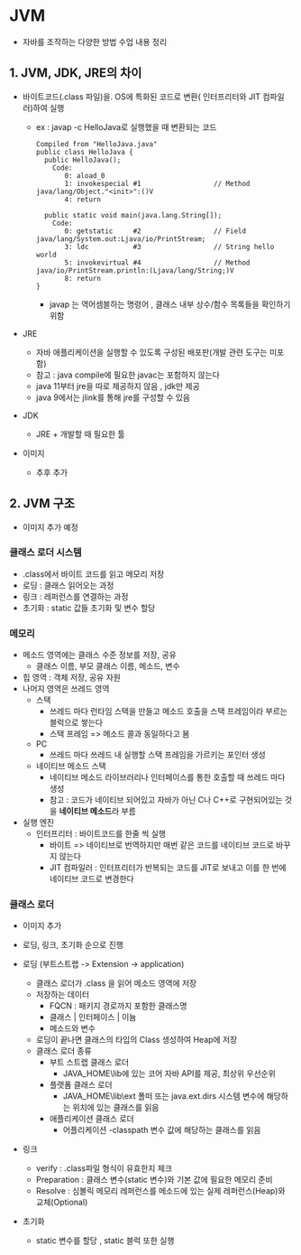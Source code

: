 # JVM 

- 자바를 조작하는 다양한 방법 수업 내용 정리



## 1. JVM, JDK, JRE의 차이

- 바이트코드(.class 파일)을. OS에 특화된 코드로 변환( 인터프리터와 JIT 컴파일러)하여 실행

  - ex : javap -c HelloJava로 실행했을 때 변환되는 코드

    ```
    Compiled from "HelloJava.java"
    public class HelloJava {
      public HelloJava();
        Code:
           0: aload_0
           1: invokespecial #1                  // Method java/lang/Object."<init>":()V
           4: return
    
      public static void main(java.lang.String[]);
        Code:
           0: getstatic     #2                  // Field java/lang/System.out:Ljava/io/PrintStream;
           3: ldc           #3                  // String hello world
           5: invokevirtual #4                  // Method java/io/PrintStream.println:(Ljava/lang/String;)V
           8: return
    }
    ```

    - javap 는 역어셈블하는 명령어 , 클래스 내부 상수/함수 목록들을 확인하기 위함

- JRE

  - 자바 애플리케이션을 실행할 수 있도록 구성된 배포판(개발 관련 도구는 미포함)
  - 참고 : java compile에 필요한 javac는 포함하지 않는다
  - java 11부터 jre을 따로 제공하지 않음 , jdk만 제공 
  - java 9에서는 jlink를 통해 jre를 구성할 수 있음

- JDK

  - JRE + 개발할 때 필요한 툴
    

- 이미지 
  
  - 추후 추가



## 2. JVM 구조



- 이미지 추가 예정



### 클래스 로더 시스템

- .class에서 바이트 코드를 읽고 메모리 저장
- 로딩 : 클래스 읽어오는 과정
- 링크 : 레퍼런스를 연결하는 과정
- 초기화 : static 값들 초기화 및 변수 할당



### 메모리

- 메소드 영역에는 클래스 수준 정보를 저장, 공유
  - 클래스 이름, 부모 클래스 이름, 메소드, 변수
- 힙 영역 : 객체 저장, 공유 자원
- 나머지 영역은 쓰레드 영역
  - 스택 
    - 쓰레드 마다 런타임 스택을 만들고 메소드 호출을 스택 프레임이라 부르는 블럭으로 쌓는다
    - 스택 프레임 => 메소드 콜과 동일하다고 봄
  - PC
    - 쓰레드 마다 쓰레드 내 실행할 스택 프레임을 가르키는 포인터 생성
  - 네이티브 메소드 스택
    - 네이티브 메소드 라이브러리나 인터페이스를 통한 호출할 때 쓰레드 마다 생성
    - 참고 : 코드가 네이티브 되어있고 자바가 아닌 C나 C++로 구현되어있는 것을 **네이티브 메소드**라 부름
- 실행 엔진
  - 인터프리터 : 바이트코드를 한줄 씩 실행
    - 바이트 => 네이티브로 번역하지만 매번 같은 코드를 네이티브 코드로 바꾸지 않는다
    - JIT 컴파일러 : 인터프리터가 반복되는 코드를 JIT로 보내고 이를 한 번에 네이티브 코드로 변경한다



### 클래스 로더

- 이미지 추가



- 로딩, 링크, 초기화 순으로 진행
  
- 로딩 (부트스트랩 -> Extension -> application)
  - 클래스 로더가 .class 을 읽어 메소드 영역에 저장
  - 저장하는 데이터
    - FQCN : 패키지 경로까지 포함한 클래스명
    - 클래스 | 인터페이스 | 이늄
    - 메소드와 변수
  - 로딩이 끝나면 클래스의 타입의 Class 생성하여 Heap에 저장
  - 클래스 로더 종류
    - 부트 스트랩 클래스 로더 
      - JAVA_HOME\lib에 있는 코어 자바 API를 제공, 최상위 우선순위
    - 플랫폼 클래스 로더
      - JAVA_HOME\lib\ext 폴떠 또는 java.ext.dirs 시스템 변수에 해당하는 위치에 있는 클래스를 읽음
    - 애플리케이션 클래스 로더
      - 어플리케이션 -classpath 변수 값에 해당하는 클래스를 읽음



- 링크
  - verify :  .class파일 형식이 유효한지 체크
  - Preparation : 클래스 변수(static 변수)와 기본 값에 필요한 메모리 준비
  - Resolve : 심볼릭 메모리 레퍼런스를 메소드에 있는 실제 레퍼런스(Heap)와 교체(Optional)
- 초기화 
  - static 변수를 할당 , static 블럭 또한 실행